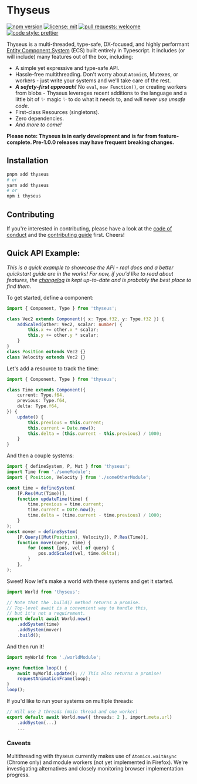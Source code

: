 # Thyseus

[![npm version](https://img.shields.io/npm/v/thyseus.svg?style=flat)](https://www.npmjs.com/package/thyseus)
[![license: mit](https://img.shields.io/badge/license-MIT-blue)](./LICENSE)
[![pull requests: welcome](https://img.shields.io/badge/PRs-welcome-brightgreen)](https://github.com/JaimeGensler/thyseus/pulls)
[![code style: prettier](https://img.shields.io/badge/code%20style-prettier-ff69b4)](https://github.com/prettier/prettier)

Thyseus is a multi-threaded, type-safe, DX-focused, and highly performant
[Entity Component System](https://en.wikipedia.org/wiki/Entity_component_system)
(ECS) built entirely in Typescript. It includes (or will include) many features
out of the box, including:

-   A simple yet expressive and type-safe API.
-   Hassle-free multithreading. Don't worry about `Atomic`s, Mutexes, or
    workers - just write your systems and we'll take care of the rest.
-   _**A safety-first approach!**_ No `eval`, `new Function()`, or creating
    workers from blobs - Thyseus leverages recent additions to the language and
    a little bit of ✨ magic ✨ to do what it needs to, and _will never use
    unsafe code_.
-   First-class Resources (singletons).
-   Zero dependencies.
-   _And more to come!_

**Please note: Thyseus is in early development and is far from feature-complete.
Pre-1.0.0 releases may have frequent breaking changes.**

## Installation

```sh
pnpm add thyseus
# or
yarn add thyseus
# or
npm i thyseus
```

## Contributing

If you're interested in contributing, please have a look at the
[code of conduct](./CODE_OF_CONDUCT.md) and the
[contributing guide](./CONTRIBUTING.md) first. Cheers!

## Quick API Example:

_This is a quick example to showcase the API - real docs and a better quickstart
guide are in the works! For now, if you'd like to read about features, the
[changelog](./CHANGELOG.md) is kept up-to-date and is probably the best place to
find them._

To get started, define a component:

```ts
import { Component, Type } from 'thyseus';

class Vec2 extends Component({ x: Type.f32, y: Type.f32 }) {
	addScaled(other: Vec2, scalar: number) {
		this.x += other.x * scalar;
		this.y += other.y * scalar;
	}
}
class Position extends Vec2 {}
class Velocity extends Vec2 {}
```

Let's add a resource to track the time:

```ts
import { Component, Type } from 'thyseus';

class Time extends Component({
	current: Type.f64,
	previous: Type.f64,
	delta: Type.f64,
}) {
	update() {
		this.previous = this.current;
		this.current = Date.now();
		this.delta = (this.current - this.previous) / 1000;
	}
}
```

And then a couple systems:

<!-- prettier-ignore -->
```ts
import { defineSystem, P, Mut } from 'thyseus';
import Time from './someModule';
import { Position, Velocity } from './someOtherModule';

const time = defineSystem(
	[P.Res(Mut(Time))],
	function updateTime(time) {
		time.previous = time.current;
		time.current = Date.now();
		time.delta = (time.current - time.previous) / 1000;
	}
);
const mover = defineSystem(
	[P.Query([Mut(Position), Velocity]), P.Res(Time)],
	function move(query, time) {
		for (const [pos, vel] of query) {
			pos.addScaled(vel, time.delta);
		}
	},
);
```

Sweet! Now let's make a world with these systems and get it started.

<!-- prettier-ignore -->
```ts
import World from 'thyseus';

// Note that the .build() method returns a promise.
// Top-level await is a convenient way to handle this,
// but it's not a requirement.
export default await World.new()
	.addSystem(time)
	.addSystem(mover)
	.build();
```

And then run it!

```ts
import myWorld from './worldModule';

async function loop() {
	await myWorld.update(); // This also returns a promise!
	requestAnimationFrame(loop);
}
loop();
```

If you'd like to run your systems on multiple threads:

```ts
// Will use 2 threads (main thread and one worker)
export default await World.new({ threads: 2 }, import.meta.url)
	.addSystem(...)
	...
```

### Caveats

Multithreading with thyseus currently makes use of `Atomics.waitAsync` (Chrome
only) and module workers (not yet implemented in Firefox). We're investigating
alternatives and closely monitoring browser implementation progress.

